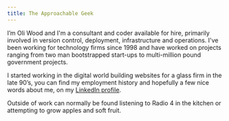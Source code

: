 ```yaml
--- 
title: The Approachable Geek
---
```


I’m Oli Wood and I'm a consultant and coder available for hire, primarily involved in version control, deployment, infrastructure and operations.  I've been working for technology firms since 1998 and have worked on projects ranging from two man bootstrapped start-ups to multi-million pound government projects.


I started working in the digital world building websites for a glass firm in the late 90’s, you can find my employment history and hopefully a few nice words about me, on my [LinkedIn profile](http://www.linkedin.com/in/oliwood).

Outside of work can normally be found listening to Radio 4 in the kitchen or attempting to grow apples and soft fruit.